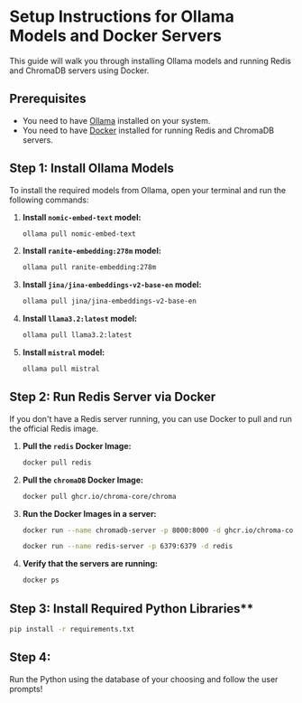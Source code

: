 # Setup Instructions for Ollama Models and Docker Servers

This guide will walk you through installing Ollama models and running Redis and ChromaDB servers using Docker.

## Prerequisites

- You need to have [Ollama](https://ollama.com/) installed on your system.
- You need to have [Docker](https://www.docker.com/) installed for running Redis and ChromaDB servers.

## Step 1: Install Ollama Models

To install the required models from Ollama, open your terminal and run the following commands:

1. **Install `nomic-embed-text` model:**
   ```bash
   ollama pull nomic-embed-text
   ```
2. **Install `ranite-embedding:278m` model:**
   ```bash
   ollama pull ranite-embedding:278m
   ```

3. **Install `jina/jina-embeddings-v2-base-en` model:**
   ```bash
   ollama pull jina/jina-embeddings-v2-base-en
   ```

4. **Install `llama3.2:latest` model:**
   ```bash
   ollama pull llama3.2:latest
   ```
5. **Install `mistral` model:**
   ```bash
   ollama pull mistral
   ```
## Step 2: Run Redis Server via Docker

If you don't have a Redis server running, you can use Docker to pull and run the official Redis image.

1. **Pull the `redis` Docker Image:**
   ```bash
   docker pull redis
   ```
2. **Pull the `chromaDB` Docker Image:**
   ```bash
   docker pull ghcr.io/chroma-core/chroma
   ```

2. **Run the Docker Images in a server:**
   ```bash
   docker run --name chromadb-server -p 8000:8000 -d ghcr.io/chroma-core/chroma
   ```
   ```bash
   docker run --name redis-server -p 6379:6379 -d redis
   ```
3. **Verify that the servers are running:**
   ```bash
   docker ps
   ```
## Step 3: Install Required Python Libraries**
```bash
pip install -r requirements.txt
```
## Step 4:

Run the Python using the database of your choosing and follow the user prompts!


   
